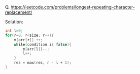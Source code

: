 Q. https://leetcode.com/problems/longest-repeating-character-replacement/

Solution: 

```c++
int l=0;
for(r=0; r<size; r++){
	m[arr[r]] ++;
	while(condition is false){
		m[arr[l]]--;
		l++;
	}
	res = max(res, r - l + 1);
}
```
